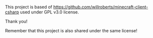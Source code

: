 ﻿This project is based of https://github.com/willroberts/minecraft-client-csharp used under GPL v3.0 license.

Thank you!

Remember that this project is also shared under the same license!
